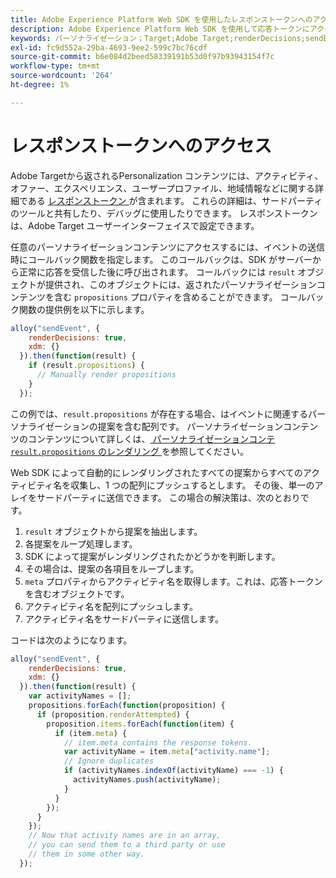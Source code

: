 ```yaml
---
title: Adobe Experience Platform Web SDK を使用したレスポンストークンへのアクセス
description: Adobe Experience Platform Web SDK を使用して応答トークンにアクセスする方法を説明します。
keywords: パーソナライゼーション；Target;Adobe Target;renderDecisions;sendEvent;decisionScopes;result.decisions、応答トークン；
exl-id: fc9d552a-29ba-4693-9ee2-599c7bc76cdf
source-git-commit: b6e084d2beed58339191b53d0f97b93943154f7c
workflow-type: tm+mt
source-wordcount: '264'
ht-degree: 1%

---
```


# レスポンストークンへのアクセス

Adobe Targetから返されるPersonalization コンテンツには、アクティビティ、オファー、エクスペリエンス、ユーザープロファイル、地域情報などに関する詳細である [ レスポンストークン ](https://experienceleague.adobe.com/docs/target/using/administer/response-tokens.html?lang=ja) が含まれます。 これらの詳細は、サードパーティのツールと共有したり、デバッグに使用したりできます。 レスポンストークンは、Adobe Target ユーザーインターフェイスで設定できます。

任意のパーソナライゼーションコンテンツにアクセスするには、イベントの送信時にコールバック関数を指定します。 このコールバックは、SDK がサーバーから正常に応答を受信した後に呼び出されます。 コールバックには `result` オブジェクトが提供され、このオブジェクトには、返されたパーソナライゼーションコンテンツを含む `propositions` プロパティを含めることができます。 コールバック関数の提供例を以下に示します。

```javascript
alloy("sendEvent", {
    renderDecisions: true,
    xdm: {}
  }).then(function(result) {
    if (result.propositions) {
      // Manually render propositions
    }
  });
```

この例では、`result.propositions` が存在する場合、はイベントに関連するパーソナライゼーションの提案を含む配列です。 パーソナライゼーションコンテンツのコンテンツについて詳しくは、[ パーソナライゼーションコンテ `result.propositions` のレンダリング ](../rendering-personalization-content.md) を参照してください。

Web SDK によって自動的にレンダリングされたすべての提案からすべてのアクティビティ名を収集し、1 つの配列にプッシュするとします。 その後、単一のアレイをサードパーティに送信できます。 この場合の解決策は、次のとおりです。

1. `result` オブジェクトから提案を抽出します。
1. 各提案をループ処理します。
1. SDK によって提案がレンダリングされたかどうかを判断します。
1. その場合は、提案の各項目をループします。
1. `meta` プロパティからアクティビティ名を取得します。これは、応答トークンを含むオブジェクトです。
1. アクティビティ名を配列にプッシュします。
1. アクティビティ名をサードパーティに送信します。

コードは次のようになります。

```javascript
alloy("sendEvent", {
    renderDecisions: true,
    xdm: {}
  }).then(function(result) {
    var activityNames = [];
    propositions.forEach(function(proposition) {
      if (proposition.renderAttempted) {
        proposition.items.forEach(function(item) {
          if (item.meta) {
            // item.meta contains the response tokens.
            var activityName = item.meta["activity.name"];
            // Ignore duplicates
            if (activityNames.indexOf(activityName) === -1) {
              activityNames.push(activityName);
            }
          }
        });
      }
    });
    // Now that activity names are in an array,
    // you can send them to a third party or use
    // them in some other way.
  });
```
